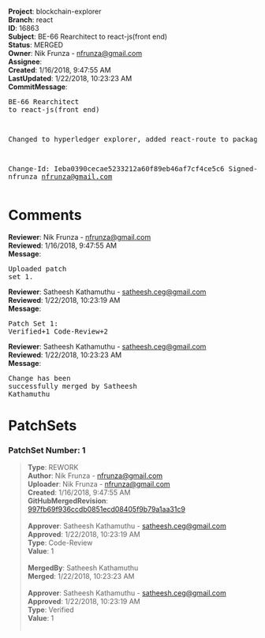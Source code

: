 <strong>Project</strong>: blockchain-explorer<br><strong>Branch</strong>: react<br><strong>ID</strong>: 16863<br><strong>Subject</strong>: BE-66 Rearchitect to react-js(front end)<br><strong>Status</strong>: MERGED<br><strong>Owner</strong>: Nik Frunza - nfrunza@gmail.com<br><strong>Assignee</strong>:<br><strong>Created</strong>: 1/16/2018, 9:47:55 AM<br><strong>LastUpdated</strong>: 1/22/2018, 10:23:23 AM<br><strong>CommitMessage</strong>:<br><pre>BE-66 Rearchitect to react-js(front end)

Changed to hyperledger explorer, added react-route to package.js

Change-Id: Ieba0390cecae5233212a60f89eb46af7cf4ce5c6
Signed-off-by: nfrunza <nfrunza@gmail.com>
</pre><h1>Comments</h1><strong>Reviewer</strong>: Nik Frunza - nfrunza@gmail.com<br><strong>Reviewed</strong>: 1/16/2018, 9:47:55 AM<br><strong>Message</strong>: <pre>Uploaded patch set 1.</pre><strong>Reviewer</strong>: Satheesh Kathamuthu - satheesh.ceg@gmail.com<br><strong>Reviewed</strong>: 1/22/2018, 10:23:19 AM<br><strong>Message</strong>: <pre>Patch Set 1: Verified+1 Code-Review+2</pre><strong>Reviewer</strong>: Satheesh Kathamuthu - satheesh.ceg@gmail.com<br><strong>Reviewed</strong>: 1/22/2018, 10:23:23 AM<br><strong>Message</strong>: <pre>Change has been successfully merged by Satheesh Kathamuthu</pre><h1>PatchSets</h1><h3>PatchSet Number: 1</h3><blockquote><strong>Type</strong>: REWORK<br><strong>Author</strong>: Nik Frunza - nfrunza@gmail.com<br><strong>Uploader</strong>: Nik Frunza - nfrunza@gmail.com<br><strong>Created</strong>: 1/16/2018, 9:47:55 AM<br><strong>GitHubMergedRevision</strong>: [997fb69f936ccdb0851ecd08405f9b79a1aa31c9](https://github.com/hyperledger-gerrit-archive/blockchain-explorer/commit/997fb69f936ccdb0851ecd08405f9b79a1aa31c9)<br><br><strong>Approver</strong>: Satheesh Kathamuthu - satheesh.ceg@gmail.com<br><strong>Approved</strong>: 1/22/2018, 10:23:19 AM<br><strong>Type</strong>: Code-Review<br><strong>Value</strong>: 1<br><br><strong>MergedBy</strong>: Satheesh Kathamuthu<br><strong>Merged</strong>: 1/22/2018, 10:23:23 AM<br><br><strong>Approver</strong>: Satheesh Kathamuthu - satheesh.ceg@gmail.com<br><strong>Approved</strong>: 1/22/2018, 10:23:19 AM<br><strong>Type</strong>: Verified<br><strong>Value</strong>: 1<br><br></blockquote>